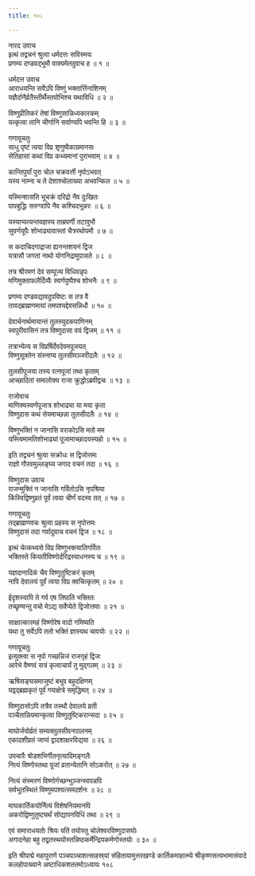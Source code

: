 ```yaml
---
title: १०८

---
```

नारद उवाच  
इत्थं तद्वचनं श्रुत्वा धर्मदत्तः सविस्मयः  
प्रणम्य दण्डवद्भूमौ वाक्यमेतदुवाच ह ॥ १ ॥


धर्मदत्त उवाच  
आराधयन्ति सर्वेऽपि विष्णुं भक्तार्त्तिनाशिनम्  
यज्ञैर्दानैर्व्रतैस्तीर्थैस्तपोभिश्च यथाविधि ॥ २ ॥


विष्णुप्रीतिकरं तेषां विष्णुसान्निध्यकारकम्  
यत्कृत्वा तानि चीर्णानि सर्वाण्यपि भवन्ति हि ॥ ३ ॥


गणावूचतुः  
साधु पृष्टं त्वया विप्र शृणुष्वैकाग्रमानसः  
सेतिहासां कथां विप्र कथ्यमानां पुराभवाम् ॥ ४ ॥


कान्तिपुर्यां पुरा चोल चक्रवर्त्ती नृपोऽभवत्  
यस्य नाम्ना च ते देशाश्चोलाख्या अभवन्किल ॥ ५ ॥


यस्मिन्शासति भूचक्रं दरिद्रो नैव दुःखितः  
पापबुद्धिः सरुग्वापि नैव कश्चिदभून्नरः ॥ ६ ॥


यस्याप्यत्यन्तयज्ञस्य ताम्रपर्णी तटावुभौ  
सुवर्णयूपैः शोभाढ्यावास्तां चैत्ररथोपमौ ॥ ७ ॥


स कदाचिदगाद्राजा ह्यनन्तशयनं द्विज  
यत्रासौ जगतां नाथो योगनिद्रामुपासते ॥ ८ ॥


तत्र श्रीरमणं देवं सम्पूज्य विधिवन्नृपः  
मणिमुक्ताफलैर्दिव्यैः स्वर्णपुष्पैश्च शोभनैः ॥ ९ ॥


प्रणम्य दण्डवद्यावदुपविष्टः स तत्र वै  
तावद्ब्राह्मणमायां तमपश्यद्देवसन्निधौ ॥ १० ॥


देवार्चनार्थमायान्तं तुलस्युदकपाणिनम्  
स्वपुरीवासिनं तत्र विष्णुदासा वयं द्विजम् ॥ ११ ॥


तत्राभ्येत्य स विप्रर्षिर्देवदेवमपूजयत्  
विष्णुसूक्तेन संस्नाप्य तुलसीमञ्जरीदलैः ॥ १२ ॥


तुलसीपूजया तस्य रत्नपूजां तथा कृताम्  
आच्छादितां समालोक्य राजा क्रुद्धोऽब्रवीद्वचः ॥ १३ ॥


राजोवाच  
माणिक्यस्वर्णपूजात्र शोभाढ्या या मया कृता  
विष्णुदास कथं सेयमाच्छन्ना तुलसीदलैः ॥ १४ ॥


विष्णुभक्तिं न जानासि वराकोऽसि मतो मम  
यस्त्विमामतिशोभाढ्यां पूजामाच्छादयस्यहो ॥ १५ ॥


इति तद्वचनं श्रुत्वा सक्रोधः स द्विजोत्तमः  
राज्ञो गौरवमुल्लङ्घ्य जगाद वचनं तदा ॥ १६ ॥


विष्णुदास उवाच  
राजन्मुक्तिं न जानासि गर्वितोऽसि नृपश्रिया  
किंस्विद्विष्णुव्रतं पूर्वं त्वया चीर्णं वदस्व तत् ॥ १७ ॥


गणावूचतुः  
तद्ब्राह्मणवचः श्रुत्वा प्रहस्य स नृपोत्तमः  
विष्णुदासं तदा गर्वादुवाच वचनं द्विज ॥ १८ ॥


इत्थं चेत्कथ्यसे विप्र विष्णुभक्त्यातिगर्वितः  
भक्तिस्ते कियतीविष्णोर्दरिद्रस्याधनस्य च ॥ १९ ॥


यज्ञदानादिकं चैव विष्णुतुष्टिकरं कृतम्  
नापि देवालयं पूर्वं त्वया विप्र क्वचित्कृतम् ॥ २० ॥


ईदृशस्यापि ते गर्व एष तिष्ठति भक्तितः  
तच्छृण्वन्तु वचो मेऽद्य सर्वेप्येते द्विजोत्तमाः ॥ २१ ॥


साक्षात्कारमहं विष्णोरेष वादो गमिष्यति  
यथा तु सर्वेऽपि ततो भक्तिं ज्ञास्यथ चावयोः ॥ २२ ॥


गणावूचतुः  
इत्युक्त्वा स नृपो गच्छन्निजं राजगृहं द्विजः  
आरेभे वैष्णवं सत्रं कृत्वाचार्यं तु मुद्गलम् ॥ २३ ॥


ऋषिसङ्घसमाजुष्टं बभूव बहुदक्षिणम्  
यद्वद्ब्रह्मकृतं पूर्वं गयाक्षेत्रे समृद्धिमत् ॥ २४ ॥


विष्णुदासोऽपि तत्रैव तस्थौ देवालये व्रती  
पञ्चैतान्नियमान्कृत्वा विष्णुतुष्टिकरान्सदा ॥ २५ ॥


माघोर्जयोर्व्रतं सम्यक्तुलसीवनपालनम्  
एकादशीव्रतं जाप्यं द्वादशाक्षरविद्यया ॥ २६ ॥


उपचारैः षोडशभिर्गीतनृत्यादिमङ्गलैः  
नित्यं विष्णोस्तथा पूजां व्रतान्येतानि सोऽकरोत् ॥ २७ ॥


नित्यं संस्मरणं विष्णोर्गच्छन्भुञ्जन्स्वपन्नपि  
सर्वभूतस्थितं विष्णुमपश्यत्समदर्शनः ॥ २८ ॥


माघकार्तिकयोर्नित्यं विशेषनियमानपि  
अकरोद्विष्णुतुष्ट्यर्थं सोद्यापनविधिं तथा ॥ २९ ॥


एवं समाराधयतोः श्रियः पतिं तयोस्तु चोलेश्वरविष्णुदासयोः  
अगादनेहा बहु तद्व्रतस्थयोस्तन्निष्ठकर्मेन्द्रियकर्मणोस्तयोः ॥ ३० ॥


इति श्रीपाद्मे महापुराणे पञ्चपञ्चाशत्साहस्र्यां संहितायामुत्तरखण्डे कार्तिकमाहात्म्ये श्रीकृष्णसत्यभामासंवादे कलहोपाख्याने अष्टाधिकशततमोऽध्यायः १०८